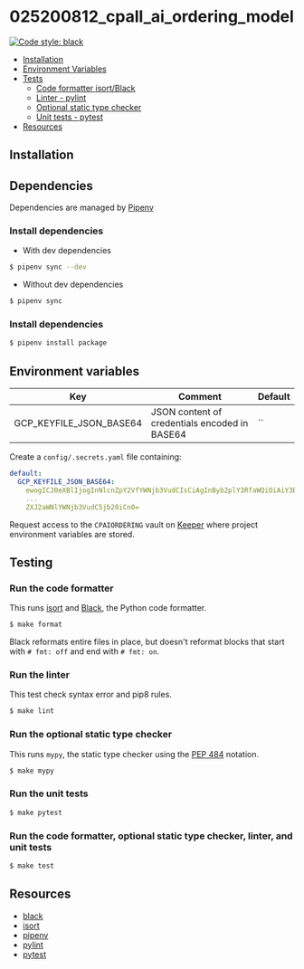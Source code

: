 # 025200812_cpall_ai_ordering_model
[![Code style: black](https://img.shields.io/badge/code%20style-black-000000.svg)](https://github.com/ambv/black)

<!-- TOC depthFrom:2 depthTo:3 -->

- [Installation](#installation)
- [Environment Variables](#environment-variables)
- [Tests](#testing)
  - [Code formatter isort/Black](#run-the-code-formatter)
  - [Linter - pylint](#run-the-linter)
  - [Optional static type checker](#run-the-optional-static-type-checker)
  - [Unit tests - pytest](#run-the-unit-tests)
- [Resources](#resources)

<!-- /TOC -->

## Installation

## Dependencies

Dependencies are managed by [Pipenv](https://docs.pipenv.org/)

### Install dependencies

* With dev dependencies
```bash
$ pipenv sync --dev
```

* Without dev dependencies
```bash
$ pipenv sync
```

### Install dependencies

```bash
$ pipenv install package
```

## Environment variables

Key | Comment | Default |
--- | --- | --- |
GCP_KEYFILE_JSON_BASE64 | JSON content of credentials encoded in BASE64 | ``

Create a `config/.secrets.yaml` file containing:
```yaml
default:
  GCP_KEYFILE_JSON_BASE64:
    ewogICJ0eXBlIjogInNlcnZpY2VfYWNjb3VudCIsCiAgInByb2plY3RfaWQiOiAiY3BhbGwtYWkt
    ...
    ZXJ2aWNlYWNjb3VudC5jb20iCn0=
```

Request access to the `CPAIORDERING` vault on [Keeper](https://keepersecurity.com/) where project environment variables are stored.

## Testing

### Run the code formatter

This runs [isort](https://github.com/timothycrosley/isort/) and [Black](https://github.com/ambv/black/), the Python code formatter.
```bash
$ make format
```

Black reformats entire files in place, but doesn't reformat blocks that start with `# fmt: off` and end with `# fmt: on`.

### Run the linter

This test check syntax error and pip8 rules.
```bash
$ make lint
```

### Run the optional static type checker

This runs `mypy`, the static type checker using the [PEP 484](https://www.python.org/dev/peps/pep-0484/) notation.
```bash
$ make mypy
```

### Run the unit tests

```bash
$ make pytest
```

### Run the code formatter, optional static type checker, linter, and unit tests

```bash
$ make test
```

## Resources

- [black](https://github.com/ambv/black/)
- [isort](https://github.com/timothycrosley/isort/)
- [pipenv](https://docs.pipenv.org/)
- [pylint](https://www.pylint.org/)
- [pytest](https://docs.pytest.org/en/latest/)
